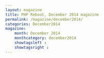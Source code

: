 ```yaml
---
layout: magazine
title: PHP Reboot, December 2014 magazine
permalink: /magazine/december2014/
categories: December2014
magazine:
    month: December 2014
    monthcategory: december2014
    showtagsleft :
    showtagsright :
---
```

